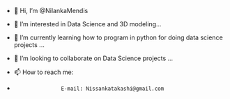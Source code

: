 - 👋 Hi, I’m @NilankaMendis
- 👀 I’m interested in Data Science and 3D modeling...
- 🌱 I’m currently learning how to program in python for doing data science projects ...
- 💞️ I’m looking to collaborate on Data Science projects ...

- 📫 How to reach me: 
-                    E-mail: Nissankatakashi@gmail.com

<!---
NilankaMendis/NilankaMendis is a ✨ special ✨ repository because its `README.md` (this file) appears on your GitHub profile.
You can click the Preview link to take a look at your changes.
--->
